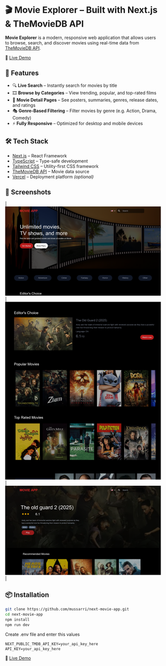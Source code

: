 # 🎬 Movie Explorer – Built with Next.js & TheMovieDB API

**Movie Explorer** is a modern, responsive web application that allows users to browse, search, and discover movies using real-time data from [TheMovieDB API](https://www.themoviedb.org/documentation/api).

🔗 [Live Demo](https://next-movie-app-sigma.vercel.app/)

## 🚀 Features

- 🔍 **Live Search** – Instantly search for movies by title
- 🎞️ **Browse by Categories** – View trending, popular, and top-rated films
- 📄 **Movie Detail Pages** – See posters, summaries, genres, release dates, and ratings
- 🎭 **Genre-Based Filtering** – Filter movies by genre (e.g. Action, Drama, Comedy)
- ⚡ **Fully Responsive** – Optimized for desktop and mobile devices

## 🛠️ Tech Stack

- [Next.js](https://nextjs.org/) – React Framework
- [TypeScript](https://www.typescriptlang.org/) – Type-safe development
- [Tailwind CSS](https://tailwindcss.com/) – Utility-first CSS framework
- [TheMovieDB API](https://www.themoviedb.org/documentation/api) – Movie data source
- [Vercel](https://vercel.com/) – Deployment platform _(optional)_

## 📸 Screenshots

| ![](./movie1.png) | ![](./movie2.png) | ![](./movie3.png) |


## 📦 Installation

```bash
git clone https://github.com/mussarri/next-movie-app.git
cd next-movie-app
npm install
npm run dev
```

Create .env file and enter this values

```
NEXT_PUBLIC_TMDB_API_KEY=your_api_key_here
API_KEY=your_api_key_here
```

🔗 [Live Demo](https://next-movie-app-sigma.vercel.app/)



